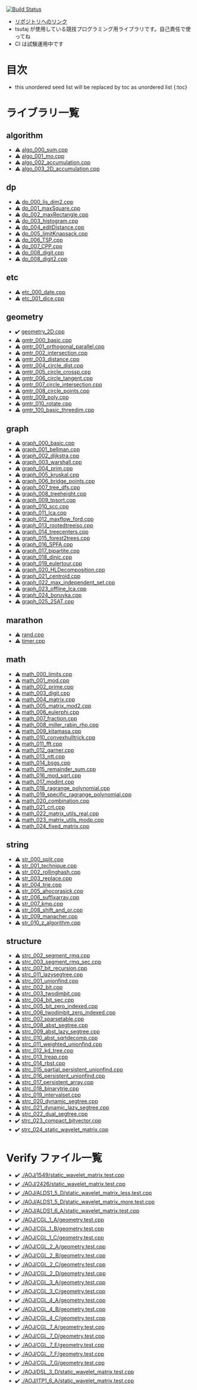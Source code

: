 <!-- mathjax config similar to math.stackexchange -->
<script type="text/javascript" async
  src="https://cdnjs.cloudflare.com/ajax/libs/mathjax/2.7.5/MathJax.js?config=TeX-MML-AM_CHTML">
</script>
<script type="text/x-mathjax-config">
  MathJax.Hub.Config({
    TeX: { equationNumbers: { autoNumber: "AMS" }},
    tex2jax: {
      inlineMath: [ ['$','$'] ],
      processEscapes: true
    },
    "HTML-CSS": { matchFontHeight: false },
    displayAlign: "left",
    displayIndent: "2em"
  });
</script>

<script type="text/javascript" src="https://cdnjs.cloudflare.com/ajax/libs/jquery/3.4.1/jquery.min.js"></script>

<link rel="stylesheet" href="css/copy-button.css" />
<script type="text/javascript" src="js/balloons.js"></script>
<script type="text/javascript" src="js/copy-button.js"></script>


[![Build Status](https://travis-ci.com/Tsutajiro/cpp_library.svg?branch=master)](https://travis-ci.com/Tsutajiro/cpp_library)

* [リポジトリへのリンク](https://github.com/Tsutajiro/cpp_library)
* tsutaj が使用している競技プログラミング用ライブラリです。自己責任で使ってね
* CI は試験運用中です

# 目次

* this unordered seed list will be replaced by toc as unordered list
{:toc}

# ライブラリ一覧

## algorithm
* :warning: [algo\_000\_sum.cpp](./library/algo_000_sum.cpp.html)
* :warning: [algo\_001\_mo.cpp](./library/algo_001_mo.cpp.html)
* :warning: [algo\_002\_accumulation.cpp](./library/algo_002_accumulation.cpp.html)
* :warning: [algo\_003\_2D\_accumulation.cpp](./library/algo_003_2D_accumulation.cpp.html)

## dp
* :warning: [dp\_000\_lis\_dim2.cpp](./library/dp_000_lis_dim2.cpp.html)
* :warning: [dp\_001\_maxSquare.cpp](./library/dp_001_maxSquare.cpp.html)
* :warning: [dp\_002\_maxRectangle.cpp](./library/dp_002_maxRectangle.cpp.html)
* :warning: [dp\_003\_histogram.cpp](./library/dp_003_histogram.cpp.html)
* :warning: [dp\_004\_editDistance.cpp](./library/dp_004_editDistance.cpp.html)
* :warning: [dp\_005\_limitKnapsack.cpp](./library/dp_005_limitKnapsack.cpp.html)
* :warning: [dp\_006\_TSP.cpp](./library/dp_006_TSP.cpp.html)
* :warning: [dp\_007\_CPP.cpp](./library/dp_007_CPP.cpp.html)
* :warning: [dp\_008\_digit.cpp](./library/dp_008_digit.cpp.html)
* :warning: [dp\_008\_digit2.cpp](./library/dp_008_digit2.cpp.html)

## etc
* :warning: [etc\_000\_date.cpp](./library/etc_000_date.cpp.html)
* :warning: [etc\_001\_dice.cpp](./library/etc_001_dice.cpp.html)

## geometry
* :heavy_check_mark: [geometry\_2D.cpp](./library/geometry_2D.cpp.html)
* :warning: [gmtr\_000\_basic.cpp](./library/gmtr_000_basic.cpp.html)
* :warning: [gmtr\_001\_orthogonal\_parallel.cpp](./library/gmtr_001_orthogonal_parallel.cpp.html)
* :warning: [gmtr\_002\_intersection.cpp](./library/gmtr_002_intersection.cpp.html)
* :warning: [gmtr\_003\_distance.cpp](./library/gmtr_003_distance.cpp.html)
* :warning: [gmtr\_004\_circle\_dist.cpp](./library/gmtr_004_circle_dist.cpp.html)
* :warning: [gmtr\_005\_circle\_crossp.cpp](./library/gmtr_005_circle_crossp.cpp.html)
* :warning: [gmtr\_006\_circle\_tangent.cpp](./library/gmtr_006_circle_tangent.cpp.html)
* :warning: [gmtr\_007\_circle\_intersection.cpp](./library/gmtr_007_circle_intersection.cpp.html)
* :warning: [gmtr\_008\_circle\_points.cpp](./library/gmtr_008_circle_points.cpp.html)
* :warning: [gmtr\_009\_poly.cpp](./library/gmtr_009_poly.cpp.html)
* :warning: [gmtr\_010\_rotate.cpp](./library/gmtr_010_rotate.cpp.html)
* :warning: [gmtr\_100\_basic\_threedim.cpp](./library/gmtr_100_basic_threedim.cpp.html)

## graph
* :warning: [graph\_000\_basic.cpp](./library/graph_000_basic.cpp.html)
* :warning: [graph\_001\_bellman.cpp](./library/graph_001_bellman.cpp.html)
* :warning: [graph\_002\_dijkstra.cpp](./library/graph_002_dijkstra.cpp.html)
* :warning: [graph\_003\_warshall.cpp](./library/graph_003_warshall.cpp.html)
* :warning: [graph\_004\_prim.cpp](./library/graph_004_prim.cpp.html)
* :warning: [graph\_005\_kruskal.cpp](./library/graph_005_kruskal.cpp.html)
* :warning: [graph\_006\_bridge\_points.cpp](./library/graph_006_bridge_points.cpp.html)
* :warning: [graph\_007\_tree\_dfs.cpp](./library/graph_007_tree_dfs.cpp.html)
* :warning: [graph\_008\_treeheight.cpp](./library/graph_008_treeheight.cpp.html)
* :warning: [graph\_009\_tpsort.cpp](./library/graph_009_tpsort.cpp.html)
* :warning: [graph\_010\_scc.cpp](./library/graph_010_scc.cpp.html)
* :warning: [graph\_011\_lca.cpp](./library/graph_011_lca.cpp.html)
* :warning: [graph\_012\_maxflow\_ford.cpp](./library/graph_012_maxflow_ford.cpp.html)
* :warning: [graph\_013\_rootedtreeiso.cpp](./library/graph_013_rootedtreeiso.cpp.html)
* :warning: [graph\_014\_treecenters.cpp](./library/graph_014_treecenters.cpp.html)
* :warning: [graph\_015\_forest2trees.cpp](./library/graph_015_forest2trees.cpp.html)
* :warning: [graph\_016\_SPFA.cpp](./library/graph_016_SPFA.cpp.html)
* :warning: [graph\_017\_bipartite.cpp](./library/graph_017_bipartite.cpp.html)
* :warning: [graph\_018\_dinic.cpp](./library/graph_018_dinic.cpp.html)
* :warning: [graph\_019\_eulertour.cpp](./library/graph_019_eulertour.cpp.html)
* :warning: [graph\_020\_HLDecomposition.cpp](./library/graph_020_HLDecomposition.cpp.html)
* :warning: [graph\_021\_centroid.cpp](./library/graph_021_centroid.cpp.html)
* :warning: [graph\_022\_max\_independent\_set.cpp](./library/graph_022_max_independent_set.cpp.html)
* :warning: [graph\_023\_offline\_lca.cpp](./library/graph_023_offline_lca.cpp.html)
* :warning: [graph\_024\_boruvka.cpp](./library/graph_024_boruvka.cpp.html)
* :warning: [graph\_025\_2SAT.cpp](./library/graph_025_2SAT.cpp.html)

## marathon
* :warning: [rand.cpp](./library/rand.cpp.html)
* :warning: [timer.cpp](./library/timer.cpp.html)

## math
* :warning: [math\_000\_limits.cpp](./library/math_000_limits.cpp.html)
* :warning: [math\_001\_mod.cpp](./library/math_001_mod.cpp.html)
* :warning: [math\_002\_prime.cpp](./library/math_002_prime.cpp.html)
* :warning: [math\_003\_digit.cpp](./library/math_003_digit.cpp.html)
* :warning: [math\_004\_matrix.cpp](./library/math_004_matrix.cpp.html)
* :warning: [math\_005\_matrix\_mod2.cpp](./library/math_005_matrix_mod2.cpp.html)
* :warning: [math\_006\_eulerphi.cpp](./library/math_006_eulerphi.cpp.html)
* :warning: [math\_007\_fraction.cpp](./library/math_007_fraction.cpp.html)
* :warning: [math\_008\_miller\_rabin\_rho.cpp](./library/math_008_miller_rabin_rho.cpp.html)
* :warning: [math\_009\_kitamasa.cpp](./library/math_009_kitamasa.cpp.html)
* :warning: [math\_010\_convexhulltrick.cpp](./library/math_010_convexhulltrick.cpp.html)
* :warning: [math\_011\_fft.cpp](./library/math_011_fft.cpp.html)
* :warning: [math\_012\_garner.cpp](./library/math_012_garner.cpp.html)
* :warning: [math\_013\_ntt.cpp](./library/math_013_ntt.cpp.html)
* :warning: [math\_014\_bsgs.cpp](./library/math_014_bsgs.cpp.html)
* :warning: [math\_015\_remainder\_sum.cpp](./library/math_015_remainder_sum.cpp.html)
* :warning: [math\_016\_mod\_sqrt.cpp](./library/math_016_mod_sqrt.cpp.html)
* :warning: [math\_017\_modint.cpp](./library/math_017_modint.cpp.html)
* :warning: [math\_018\_ragrange\_polynomial.cpp](./library/math_018_ragrange_polynomial.cpp.html)
* :warning: [math\_019\_specific\_ragrange\_polynomial.cpp](./library/math_019_specific_ragrange_polynomial.cpp.html)
* :warning: [math\_020\_combination.cpp](./library/math_020_combination.cpp.html)
* :warning: [math\_021\_crt.cpp](./library/math_021_crt.cpp.html)
* :warning: [math\_022\_matrix\_utils\_real.cpp](./library/math_022_matrix_utils_real.cpp.html)
* :warning: [math\_023\_matrix\_utils\_modp.cpp](./library/math_023_matrix_utils_modp.cpp.html)
* :warning: [math\_024\_fixed\_matrix.cpp](./library/math_024_fixed_matrix.cpp.html)

## string
* :warning: [str\_000\_split.cpp](./library/str_000_split.cpp.html)
* :warning: [str\_001\_technique.cpp](./library/str_001_technique.cpp.html)
* :warning: [str\_002\_rollinghash.cpp](./library/str_002_rollinghash.cpp.html)
* :warning: [str\_003\_replace.cpp](./library/str_003_replace.cpp.html)
* :warning: [str\_004\_trie.cpp](./library/str_004_trie.cpp.html)
* :warning: [str\_005\_ahocorasick.cpp](./library/str_005_ahocorasick.cpp.html)
* :warning: [str\_006\_suffixarray.cpp](./library/str_006_suffixarray.cpp.html)
* :warning: [str\_007\_kmp.cpp](./library/str_007_kmp.cpp.html)
* :warning: [str\_008\_shift\_and\_or.cpp](./library/str_008_shift_and_or.cpp.html)
* :warning: [str\_009\_manacher.cpp](./library/str_009_manacher.cpp.html)
* :warning: [str\_010\_z\_algorithm.cpp](./library/str_010_z_algorithm.cpp.html)

## structure
* :warning: [strc\_002\_segment\_rmq.cpp](./library/strc_002_segment_rmq.cpp.html)
* :warning: [strc\_003\_segment\_rmq\_sec.cpp](./library/strc_003_segment_rmq_sec.cpp.html)
* :warning: [strc\_007\_bit\_recursion.cpp](./library/strc_007_bit_recursion.cpp.html)
* :warning: [strc\_011\_lazysegtree.cpp](./library/strc_011_lazysegtree.cpp.html)
* :warning: [strc\_001\_unionfind.cpp](./library/strc_001_unionfind.cpp.html)
* :warning: [strc\_002\_bit.cpp](./library/strc_002_bit.cpp.html)
* :warning: [strc\_003\_twodimbit.cpp](./library/strc_003_twodimbit.cpp.html)
* :warning: [strc\_004\_bit\_sec.cpp](./library/strc_004_bit_sec.cpp.html)
* :warning: [strc\_005\_bit\_zero\_indexed.cpp](./library/strc_005_bit_zero_indexed.cpp.html)
* :warning: [strc\_006\_twodimbit\_zero\_indexed.cpp](./library/strc_006_twodimbit_zero_indexed.cpp.html)
* :warning: [strc\_007\_sparsetable.cpp](./library/strc_007_sparsetable.cpp.html)
* :warning: [strc\_008\_abst\_segtree.cpp](./library/strc_008_abst_segtree.cpp.html)
* :warning: [strc\_009\_abst\_lazy\_segtree.cpp](./library/strc_009_abst_lazy_segtree.cpp.html)
* :warning: [strc\_010\_abst\_sqrtdecomp.cpp](./library/strc_010_abst_sqrtdecomp.cpp.html)
* :warning: [strc\_011\_weighted\_unionfind.cpp](./library/strc_011_weighted_unionfind.cpp.html)
* :warning: [strc\_012\_kd\_tree.cpp](./library/strc_012_kd_tree.cpp.html)
* :warning: [strc\_013\_treap.cpp](./library/strc_013_treap.cpp.html)
* :warning: [strc\_014\_rbst.cpp](./library/strc_014_rbst.cpp.html)
* :warning: [strc\_015\_partial\_persistent\_unionfind.cpp](./library/strc_015_partial_persistent_unionfind.cpp.html)
* :warning: [strc\_016\_persistent\_unionfind.cpp](./library/strc_016_persistent_unionfind.cpp.html)
* :warning: [strc\_017\_persistent\_array.cpp](./library/strc_017_persistent_array.cpp.html)
* :warning: [strc\_018\_binarytrie.cpp](./library/strc_018_binarytrie.cpp.html)
* :warning: [strc\_019\_intervalset.cpp](./library/strc_019_intervalset.cpp.html)
* :warning: [strc\_020\_dynamic\_segtree.cpp](./library/strc_020_dynamic_segtree.cpp.html)
* :warning: [strc\_021\_dynamic\_lazy\_segtree.cpp](./library/strc_021_dynamic_lazy_segtree.cpp.html)
* :warning: [strc\_022\_dual\_segtree.cpp](./library/strc_022_dual_segtree.cpp.html)
* :heavy_check_mark: [strc\_023\_compact\_bitvector.cpp](./library/strc_023_compact_bitvector.cpp.html)
* :heavy_check_mark: [strc\_024\_static\_wavelet\_matrix.cpp](./library/strc_024_static_wavelet_matrix.cpp.html)

# Verify ファイル一覧

* :heavy_check_mark: [./AOJ/1549/static\_wavelet\_matrix.test.cpp](verified/AOJ/1549/static_wavelet_matrix.test.cpp.html)
* :heavy_check_mark: [./AOJ/2426/static\_wavelet\_matrix.test.cpp](verified/AOJ/2426/static_wavelet_matrix.test.cpp.html)
* :heavy_check_mark: [./AOJ/ALDS1\_5\_D/static\_wavelet\_matrix\_less.test.cpp](verified/AOJ/ALDS1_5_D/static_wavelet_matrix_less.test.cpp.html)
* :heavy_check_mark: [./AOJ/ALDS1\_5\_D/static\_wavelet\_matrix\_more.test.cpp](verified/AOJ/ALDS1_5_D/static_wavelet_matrix_more.test.cpp.html)
* :heavy_check_mark: [./AOJ/ALDS1\_6\_A/static\_wavelet\_matrix.test.cpp](verified/AOJ/ALDS1_6_A/static_wavelet_matrix.test.cpp.html)
* :heavy_check_mark: [./AOJ/CGL\_1\_A/geometry.test.cpp](verified/AOJ/CGL_1_A/geometry.test.cpp.html)
* :heavy_check_mark: [./AOJ/CGL\_1\_B/geometry.test.cpp](verified/AOJ/CGL_1_B/geometry.test.cpp.html)
* :heavy_check_mark: [./AOJ/CGL\_1\_C/geometry.test.cpp](verified/AOJ/CGL_1_C/geometry.test.cpp.html)
* :heavy_check_mark: [./AOJ/CGL\_2\_A/geometry.test.cpp](verified/AOJ/CGL_2_A/geometry.test.cpp.html)
* :heavy_check_mark: [./AOJ/CGL\_2\_B/geometry.test.cpp](verified/AOJ/CGL_2_B/geometry.test.cpp.html)
* :heavy_check_mark: [./AOJ/CGL\_2\_C/geometry.test.cpp](verified/AOJ/CGL_2_C/geometry.test.cpp.html)
* :heavy_check_mark: [./AOJ/CGL\_2\_D/geometry.test.cpp](verified/AOJ/CGL_2_D/geometry.test.cpp.html)
* :heavy_check_mark: [./AOJ/CGL\_3\_A/geometry.test.cpp](verified/AOJ/CGL_3_A/geometry.test.cpp.html)
* :heavy_check_mark: [./AOJ/CGL\_3\_C/geometry.test.cpp](verified/AOJ/CGL_3_C/geometry.test.cpp.html)
* :heavy_check_mark: [./AOJ/CGL\_4\_A/geometry.test.cpp](verified/AOJ/CGL_4_A/geometry.test.cpp.html)
* :heavy_check_mark: [./AOJ/CGL\_4\_B/geometry.test.cpp](verified/AOJ/CGL_4_B/geometry.test.cpp.html)
* :heavy_check_mark: [./AOJ/CGL\_4\_C/geometry.test.cpp](verified/AOJ/CGL_4_C/geometry.test.cpp.html)
* :heavy_check_mark: [./AOJ/CGL\_7\_A/geometry.test.cpp](verified/AOJ/CGL_7_A/geometry.test.cpp.html)
* :heavy_check_mark: [./AOJ/CGL\_7\_D/geometry.test.cpp](verified/AOJ/CGL_7_D/geometry.test.cpp.html)
* :heavy_check_mark: [./AOJ/CGL\_7\_E/geometry.test.cpp](verified/AOJ/CGL_7_E/geometry.test.cpp.html)
* :heavy_check_mark: [./AOJ/CGL\_7\_F/geometry.test.cpp](verified/AOJ/CGL_7_F/geometry.test.cpp.html)
* :heavy_check_mark: [./AOJ/CGL\_7\_G/geometry.test.cpp](verified/AOJ/CGL_7_G/geometry.test.cpp.html)
* :heavy_check_mark: [./AOJ/DSL\_3\_D/static\_wavelet\_matrix.test.cpp](verified/AOJ/DSL_3_D/static_wavelet_matrix.test.cpp.html)
* :heavy_check_mark: [./AOJ/ITP1\_6\_A/static\_wavelet\_matrix.test.cpp](verified/AOJ/ITP1_6_A/static_wavelet_matrix.test.cpp.html)
